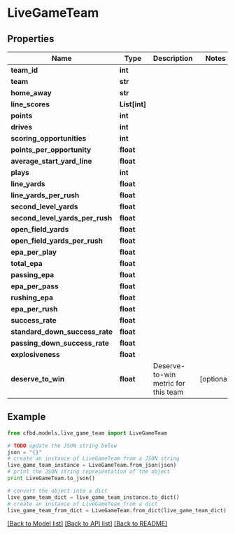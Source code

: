 # LiveGameTeam


## Properties
Name | Type | Description | Notes
------------ | ------------- | ------------- | -------------
**team_id** | **int** |  | 
**team** | **str** |  | 
**home_away** | **str** |  | 
**line_scores** | **List[int]** |  | 
**points** | **int** |  | 
**drives** | **int** |  | 
**scoring_opportunities** | **int** |  | 
**points_per_opportunity** | **float** |  | 
**average_start_yard_line** | **float** |  | 
**plays** | **int** |  | 
**line_yards** | **float** |  | 
**line_yards_per_rush** | **float** |  | 
**second_level_yards** | **float** |  | 
**second_level_yards_per_rush** | **float** |  | 
**open_field_yards** | **float** |  | 
**open_field_yards_per_rush** | **float** |  | 
**epa_per_play** | **float** |  | 
**total_epa** | **float** |  | 
**passing_epa** | **float** |  | 
**epa_per_pass** | **float** |  | 
**rushing_epa** | **float** |  | 
**epa_per_rush** | **float** |  | 
**success_rate** | **float** |  | 
**standard_down_success_rate** | **float** |  | 
**passing_down_success_rate** | **float** |  | 
**explosiveness** | **float** |  | 
**deserve_to_win** | **float** | Deserve-to-win metric for this team | [optional] 

## Example

```python
from cfbd.models.live_game_team import LiveGameTeam

# TODO update the JSON string below
json = "{}"
# create an instance of LiveGameTeam from a JSON string
live_game_team_instance = LiveGameTeam.from_json(json)
# print the JSON string representation of the object
print LiveGameTeam.to_json()

# convert the object into a dict
live_game_team_dict = live_game_team_instance.to_dict()
# create an instance of LiveGameTeam from a dict
live_game_team_from_dict = LiveGameTeam.from_dict(live_game_team_dict)
```
[[Back to Model list]](../README.md#documentation-for-models) [[Back to API list]](../README.md#documentation-for-api-endpoints) [[Back to README]](../README.md)


